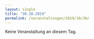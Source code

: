 ```yaml
---
layout: single
title: "30.10.2019"
permalink: /veranstaltungen/2019/10/30/
---
```


Keine Veranstaltung an diesem Tag.
